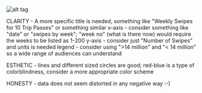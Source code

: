 ![alt tag](https://github.com/Elixeus/PUI2015_xwang/blob/master/HW8/assignment8_XiaWang.ipynb)

CLARITY - A more specific title is needed, something like "Weekly Swipes for 10 Trip Passes" or something similar
          x-axis - consider something like "date" or "swipes by week"; "week no" (what is there now) would require the weeks to be listed             as 1-200 
          y-axis - consider just "Number of Swipes" and units is needed
          legend - consider using ">14 million" and "< 14 million" so a wide range of audiences can understand
          
ESTHETIC - lines and different sized circles are good; red-blue is a type of colorblindness, consider a more appropriate color scheme

HONESTY - data does not seem distorted in any negative way :-)
